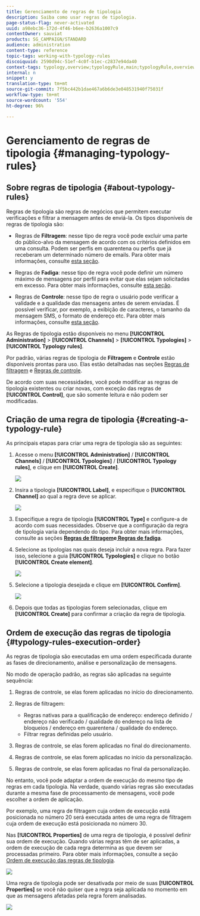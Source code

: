 ```yaml
---
title: Gerenciamento de regras de tipologia
description: Saiba como usar regras de tipologia.
page-status-flag: never-activated
uuid: a98ebc36-172d-4f46-b6ee-b2636a1007c9
contentOwner: sauviat
products: SG_CAMPAIGN/STANDARD
audience: administration
content-type: reference
topic-tags: working-with-typology-rules
discoiquuid: 2590d94c-51ef-4c0f-b1ec-c2837e94da40
context-tags: typology,overview;typologyRule,main;typologyRule,overview
internal: n
snippet: y
translation-type: tm+mt
source-git-commit: 7f5bc442b1dae467a6b6de3e048531940f75031f
workflow-type: tm+mt
source-wordcount: '554'
ht-degree: 96%

---
```



# Gerenciamento de regras de tipologia {#managing-typology-rules}

## Sobre regras de tipologia {#about-typology-rules}

Regras de tipologia são regras de negócios que permitem executar verificações e filtrar a mensagem antes de enviá-la. Os tipos disponíveis de regras de tipologia são:

* Regras de **Filtragem**: nesse tipo de regra você pode excluir uma parte do público-alvo da mensagem de acordo com os critérios definidos em uma consulta. Podem ser perfis em quarentena ou perfis que já receberam um determinado número de emails. Para obter mais informações, consulte [esta seção](../../sending/using/filtering-rules.md).

* Regras de **Fadiga**: nesse tipo de regra você pode definir um número máximo de mensagens por perfil para evitar que elas sejam solicitadas em excesso. Para obter mais informações, consulte [esta seção](../../sending/using/fatigue-rules.md).

* Regras de **Controle**: nesse tipo de regra o usuário pode verificar a validade e a qualidade das mensagens antes de serem enviadas. É possível verificar, por exemplo, a exibição de caracteres, o tamanho da mensagem SMS, o formato de endereço etc. Para obter mais informações, consulte [esta seção](../../sending/using/control-rules.md).

As Regras de tipologia estão disponíveis no menu **[!UICONTROL Administration]** > **[!UICONTROL Channels]** > **[!UICONTROL Typologies]** > **[!UICONTROL Typology rules]**.

Por padrão, várias regras de tipologia de **Filtragem** e **Controle** estão disponíveis prontas para uso. Elas estão detalhadas nas seções [Regras de filtragem](../../sending/using/fatigue-rules.md) e [Regras de controle](../../sending/using/control-rules.md).

De acordo com suas necessidades, você pode modificar as regras de tipologia existentes ou criar novas, com exceção das regras de **[!UICONTROL Control]**, que são somente leitura e não podem ser modificadas.

## Criação de uma regra de tipologia {#creating-a-typology-rule}

As principais etapas para criar uma regra de tipologia são as seguintes:

1. Acesse o menu **[!UICONTROL Administration]** / **[!UICONTROL Channels]** / **[!UICONTROL Typologies]** / **[!UICONTROL Typology rules]**, e clique em **[!UICONTROL Create]**.

   ![](assets/typology_create-rule.png)

1. Insira a tipologia **[!UICONTROL Label]**, e especifique o **[!UICONTROL Channel]** ao qual a regra deve se aplicar.

   ![](assets/typology-rule-label.png)

1. Especifique a regra de tipologia **[!UICONTROL Type]** e configure-a de acordo com suas necessidades. Observe que a configuração da regra de tipologia varia dependendo do tipo. Para obter mais informações, consulte as seções **[Regras de filtragem](../../sending/using/filtering-rules.md)**e**[ Regras de fadiga](../../sending/using/fatigue-rules.md)**.

1. Selecione as tipologias nas quais deseja incluir a nova regra. Para fazer isso, selecione a guia **[!UICONTROL Typologies]** e clique no botão **[!UICONTROL Create element]**.

   ![](assets/typology-typologies-tab.png)

1. Selecione a tipologia desejada e clique em **[!UICONTROL Confirm]**.

   ![](assets/typology-link.png)

1. Depois que todas as tipologias forem selecionadas, clique em **[!UICONTROL Create]** para confirmar a criação da regra de tipologia.

## Ordem de execução das regras de tipologia {#typology-rules-execution-order}

As regras de tipologia são executadas em uma ordem especificada durante as fases de direcionamento, análise e personalização de mensagens.

No modo de operação padrão, as regras são aplicadas na seguinte sequência:

1. Regras de controle, se elas forem aplicadas no início do direcionamento.
1. Regras de filtragem:

   * Regras nativas para a qualificação de endereço: endereço definido / endereço não verificado / qualidade do endereço na lista de bloqueios / endereço em quarentena / qualidade do endereço.
   * Filtrar regras definidas pelo usuário.

1. Regras de controle, se elas forem aplicadas no final do direcionamento.
1. Regras de controle, se elas forem aplicadas no início da personalização.
1. Regras de controle, se elas forem aplicadas no final da personalização.

No entanto, você pode adaptar a ordem de execução do mesmo tipo de regras em cada tipologia. Na verdade, quando várias regras são executadas durante a mesma fase de processamento de mensagens, você pode escolher a ordem de aplicação.

Por exemplo, uma regra de filtragem cuja ordem de execução está posicionada no número 20 será executada antes de uma regra de filtragem cuja ordem de execução está posicionada no número 30.

Nas **[!UICONTROL Properties]** de uma regra de tipologia, é possível definir sua ordem de execução. Quando várias regras têm de ser aplicadas, a ordem de execução de cada regra determina as que devem ser processadas primeiro. Para obter mais informações, consulte a seção [Ordem de execução das regras de tipologia](#typology-rules-execution-order).

![](assets/typology_rule-active.png)

Uma regra de tipologia pode ser desativada por meio de suas **[!UICONTROL Properties]** se você não quiser que a regra seja aplicada no momento em que as mensagens afetadas pela regra forem analisadas.

![](assets/typology_rule-order.png)